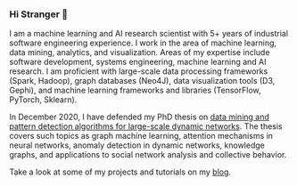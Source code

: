 ### Hi Stranger 👋


I am a machine learning and AI research scientist with 5+ years of industrial software engineering experience. I work in the area of machine learning, data mining, analytics, and visualization. Areas of my expertise include software development, systems engineering, machine learning and AI research. I am proficient with large-scale data processing frameworks (Spark, Hadoop), graph databases (Neo4J), data visualization tools (D3, Gephi), and machine learning frameworks and libraries (TensorFlow, PyTorch, Sklearn).

In December 2020, I have defended my PhD thesis on [data mining and pattern detection algorithms for large-scale dynamic networks](https://infoscience.epfl.ch/record/282196?ln=en). The thesis covers such topics as graph machine learning, attention mechanisms in neural networks, anomaly detection in dynamic networks, knowledge graphs, and applications to social network analysis and collective behavior.

Take a look at some of my projects and tutorials on my [blog](https://blog.miz.space).

